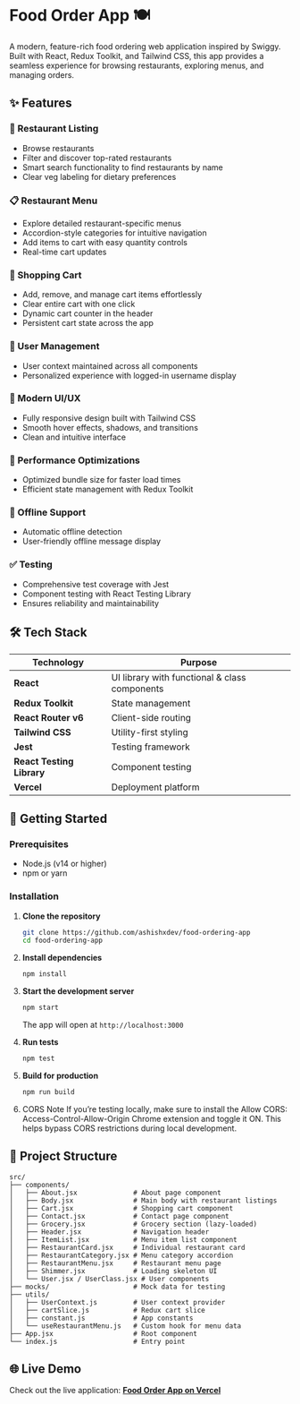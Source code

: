 # Food Order App 🍽️

A modern, feature-rich food ordering web application inspired by Swiggy. Built with React, Redux Toolkit, and Tailwind CSS, this app provides a seamless experience for browsing restaurants, exploring menus, and managing orders.

## ✨ Features

### 🏪 Restaurant Listing
- Browse restaurants
- Filter and discover top-rated restaurants
- Smart search functionality to find restaurants by name
- Clear veg labeling for dietary preferences

### 📋 Restaurant Menu
- Explore detailed restaurant-specific menus
- Accordion-style categories for intuitive navigation
- Add items to cart with easy quantity controls
- Real-time cart updates

### 🛒 Shopping Cart
- Add, remove, and manage cart items effortlessly
- Clear entire cart with one click
- Dynamic cart counter in the header
- Persistent cart state across the app

### 👤 User Management
- User context maintained across all components
- Personalized experience with logged-in username display

### 🎨 Modern UI/UX
- Fully responsive design built with Tailwind CSS
- Smooth hover effects, shadows, and transitions
- Clean and intuitive interface

### 🚀 Performance Optimizations
- Optimized bundle size for faster load times
- Efficient state management with Redux Toolkit

### 🔌 Offline Support
- Automatic offline detection
- User-friendly offline message display

### ✅ Testing
- Comprehensive test coverage with Jest
- Component testing with React Testing Library
- Ensures reliability and maintainability

## 🛠️ Tech Stack

| Technology | Purpose |
|------------|---------|
| **React** | UI library with functional & class components |
| **Redux Toolkit** | State management |
| **React Router v6** | Client-side routing |
| **Tailwind CSS** | Utility-first styling |
| **Jest** | Testing framework |
| **React Testing Library** | Component testing |
| **Vercel** | Deployment platform |

## 🚀 Getting Started

### Prerequisites
- Node.js (v14 or higher)
- npm or yarn

### Installation

1. **Clone the repository**
   ```bash
   git clone https://github.com/ashishxdev/food-ordering-app
   cd food-ordering-app
   ```

2. **Install dependencies**
   ```bash
   npm install
   ```

3. **Start the development server**
   ```bash
   npm start
   ```
   The app will open at `http://localhost:3000`

4. **Run tests**
   ```bash
   npm test
   ```

5. **Build for production**
   ```bash
   npm run build
   ```

6. CORS Note
If you’re testing locally, make sure to install the Allow CORS: Access-Control-Allow-Origin Chrome extension and toggle it ON.
This helps bypass CORS restrictions during local development.

## 📁 Project Structure

```
src/
├── components/
│   ├── About.jsx              # About page component
│   ├── Body.jsx               # Main body with restaurant listings
│   ├── Cart.jsx               # Shopping cart component
│   ├── Contact.jsx            # Contact page component
│   ├── Grocery.jsx            # Grocery section (lazy-loaded)
│   ├── Header.jsx             # Navigation header
│   ├── ItemList.jsx           # Menu item list component
│   ├── RestaurantCard.jsx     # Individual restaurant card
│   ├── RestaurantCategory.jsx # Menu category accordion
│   ├── RestaurantMenu.jsx     # Restaurant menu page
│   ├── Shimmer.jsx            # Loading skeleton UI
│   └── User.jsx / UserClass.jsx # User components
├── mocks/                     # Mock data for testing
├── utils/
│   ├── UserContext.js         # User context provider
│   ├── cartSlice.js           # Redux cart slice
│   ├── constant.js            # App constants
│   └── useRestaurantMenu.js   # Custom hook for menu data
├── App.jsx                    # Root component
└── index.js                   # Entry point
```

## 🌐 Live Demo

Check out the live application: [**Food Order App on Vercel**](https://food-ordering-app-git-main-aashishrana2004s-projects.vercel.app/)
